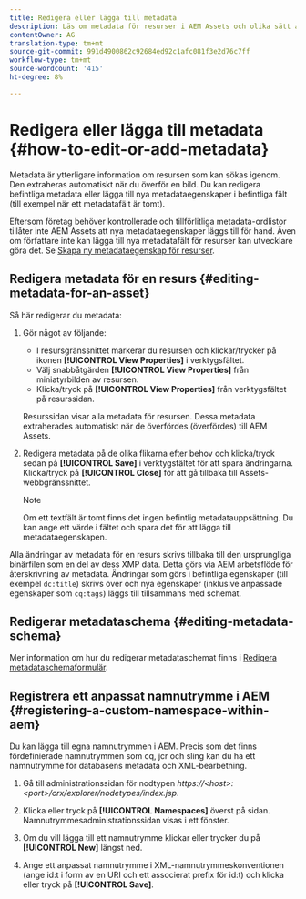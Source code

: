 ```yaml
---
title: Redigera eller lägga till metadata
description: Läs om metadata för resurser i AEM Assets och olika sätt att redigera metadata för resurser.
contentOwner: AG
translation-type: tm+mt
source-git-commit: 991d4900862c92684ed92c1afc081f3e2d76c7ff
workflow-type: tm+mt
source-wordcount: '415'
ht-degree: 8%

---
```



# Redigera eller lägga till metadata {#how-to-edit-or-add-metadata}

Metadata är ytterligare information om resursen som kan sökas igenom. Den extraheras automatiskt när du överför en bild. Du kan redigera befintliga metadata eller lägga till nya metadataegenskaper i befintliga fält (till exempel när ett metadatafält är tomt).

Eftersom företag behöver kontrollerade och tillförlitliga metadata-ordlistor tillåter inte AEM Assets att nya metadataegenskaper läggs till för hand. Även om författare inte kan lägga till nya metadatafält för resurser kan utvecklare göra det. Se [Skapa ny metadataegenskap för resurser](meta-edit.md#editing-metadata-schema).

## Redigera metadata för en resurs {#editing-metadata-for-an-asset}

Så här redigerar du metadata:

1. Gör något av följande:

   * I resursgränssnittet markerar du resursen och klickar/trycker på ikonen **[!UICONTROL View Properties]** i verktygsfältet.
   * Välj snabbåtgärden **[!UICONTROL View Properties]** från miniatyrbilden av resursen.
   * Klicka/tryck på **[!UICONTROL View Properties]** från verktygsfältet på resurssidan.

   Resurssidan visar alla metadata för resursen. Dessa metadata extraherades automatiskt när de överfördes (överfördes) till AEM Assets.

1. Redigera metadata på de olika flikarna efter behov och klicka/tryck sedan på **[!UICONTROL Save]** i verktygsfältet för att spara ändringarna. Klicka/tryck på **[!UICONTROL Close]** för att gå tillbaka till Assets-webbgränssnittet.

   >[!NOTE]
   >
   >Om ett textfält är tomt finns det ingen befintlig metadatauppsättning. Du kan ange ett värde i fältet och spara det för att lägga till metadataegenskapen.

Alla ändringar av metadata för en resurs skrivs tillbaka till den ursprungliga binärfilen som en del av dess XMP data. Detta görs via AEM arbetsflöde för återskrivning av metadata. Ändringar som görs i befintliga egenskaper (till exempel `dc:title`) skrivs över och nya egenskaper (inklusive anpassade egenskaper som `cq:tags`) läggs till tillsammans med schemat.

<!-- XMP write-back is supported and enabled for the platforms and file formats described in technical requirements. -->

## Redigerar metadataschema {#editing-metadata-schema}

Mer information om hur du redigerar metadataschemat finns i [Redigera metadataschemaformulär](metadata-schemas.md#edit-metadata-schema-forms).

## Registrera ett anpassat namnutrymme i AEM {#registering-a-custom-namespace-within-aem}

Du kan lägga till egna namnutrymmen i AEM. Precis som det finns fördefinierade namnutrymmen som cq, jcr och sling kan du ha ett namnutrymme för databasens metadata och XML-bearbetning.

1. Gå till administrationssidan för nodtypen *https://&lt;host>:&lt;port>/crx/explorer/nodetypes/index.jsp*.
1. Klicka eller tryck på **[!UICONTROL Namespaces]** överst på sidan. Namnutrymmesadministrationssidan visas i ett fönster.

1. Om du vill lägga till ett namnutrymme klickar eller trycker du på **[!UICONTROL New]** längst ned.
1. Ange ett anpassat namnutrymme i XML-namnutrymmeskonventionen (ange id:t i form av en URI och ett associerat prefix för id:t) och klicka eller tryck på **[!UICONTROL Save]**.
